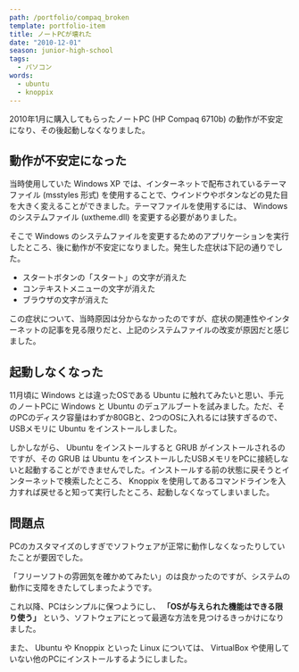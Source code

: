```yaml
---
path: /portfolio/compaq_broken
template: portfolio-item
title: ノートPCが壊れた
date: "2010-12-01"
season: junior-high-school
tags:
  - パソコン
words:
  - ubuntu
  - knoppix
---
```


2010年1月に購入してもらったノートPC (HP Compaq 6710b) の動作が不安定になり、その後起動しなくなりました。

## 動作が不安定になった
当時使用していた Windows XP では、インターネットで配布されているテーマファイル (msstyles 形式) を使用することで、ウインドウやボタンなどの見た目を大きく変えることができました。テーマファイルを使用するには、 Windows のシステムファイル (uxtheme.dll) を変更する必要がありました。

そこで Windows のシステムファイルを変更するためのアプリケーションを実行したところ、後に動作が不安定になりました。発生した症状は下記の通りでした。

- スタートボタンの「スタート」の文字が消えた
- コンテキストメニューの文字が消えた
- ブラウザの文字が消えた

この症状について、当時原因は分からなかったのですが、症状の関連性やインターネットの記事を見る限りだと、上記のシステムファイルの改変が原因だと感じました。

## 起動しなくなった
11月頃に Windows とは違ったOSである Ubuntu に触れてみたいと思い、手元のノートPCに Windows と Ubuntu のデュアルブートを試みました。ただ、そのPCのディスク容量はわずか80GBと、2つのOSに入れるには狭すぎるので、USBメモリに Ubuntu をインストールしました。

しかしながら、 Ubuntu をインストールすると GRUB がインストールされるのですが、その GRUB は Ubuntu をインストールしたUSBメモリをPCに接続しないと起動することができませんでした。インストールする前の状態に戻そうとインターネットで検索したところ、 Knoppix を使用してあるコマンドラインを入力すれば戻せると知って実行したところ、起動しなくなってしまいました。

## 問題点
PCのカスタマイズのしすぎでソフトウェアが正常に動作しなくなったりしていたことが要因でした。

「フリーソフトの雰囲気を確かめてみたい」のは良かったのですが、システムの動作に支障をきたしてしまったようです。

これ以降、PCはシンプルに保つようにし、 **「OSが与えられた機能はできる限り使う」** という、ソフトウェアにとって最適な方法を見つけるきっかけになりました。

また、 Ubuntu や Knoppix といった Linux については、 VirtualBox や使用していない他のPCにインストールするようにしました。
